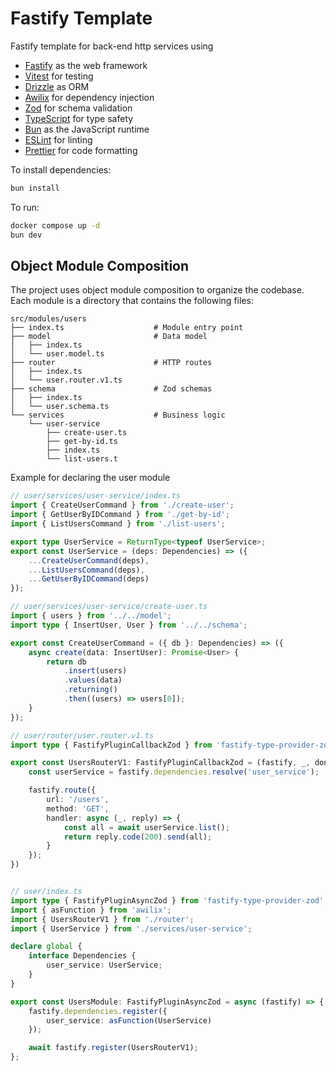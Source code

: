 # Fastify Template

Fastify template for back-end http services using

-   [Fastify](https://www.fastify.io/) as the web framework
-   [Vitest](https://vitest.dev/) for testing
-   [Drizzle](https://drizzle.dev/) as ORM
-   [Awilix](https://github.com/jeffijoe/awilix) for dependency injection
-   [Zod](https://zod.dev/) for schema validation
-   [TypeScript](https://www.typescriptlang.org/) for type safety
-   [Bun](https://bun.sh) as the JavaScript runtime
-   [ESLint](https://eslint.org/) for linting
-   [Prettier](https://prettier.io/) for code formatting

To install dependencies:

```bash
bun install
```

To run:

```bash
docker compose up -d
bun dev
```

## Object Module Composition

The project uses object module composition to organize the codebase. Each module is a directory that contains the following files:

```
src/modules/users
├── index.ts                    # Module entry point
├── model                       # Data model
│   ├── index.ts
│   └── user.model.ts
├── router                      # HTTP routes
│   ├── index.ts
│   └── user.router.v1.ts
├── schema                      # Zod schemas
│   ├── index.ts
│   └── user.schema.ts
└── services                    # Business logic
    └── user-service
        ├── create-user.ts
        ├── get-by-id.ts
        ├── index.ts
        └── list-users.t
```

Example for declaring the user module

```typescript
// user/services/user-service/index.ts
import { CreateUserCommand } from './create-user';
import { GetUserByIDCommand } from './get-by-id';
import { ListUsersCommand } from './list-users';

export type UserService = ReturnType<typeof UserService>;
export const UserService = (deps: Dependencies) => ({
    ...CreateUserCommand(deps),
    ...ListUsersCommand(deps),
    ...GetUserByIDCommand(deps)
});

// user/services/user-service/create-user.ts
import { users } from '../../model';
import type { InsertUser, User } from '../../schema';

export const CreateUserCommand = ({ db }: Dependencies) => ({
    async create(data: InsertUser): Promise<User> {
        return db
            .insert(users)
            .values(data)
            .returning()
            .then((users) => users[0]);
    }
});

// user/router/user.router.v1.ts
import type { FastifyPluginCallbackZod } from 'fastify-type-provider-zod';

export const UsersRouterV1: FastifyPluginCallbackZod = (fastify, _, done) => {
    const userService = fastify.dependencies.resolve('user_service');

    fastify.route({
        url: '/users',
        method: 'GET',
        handler: async (_, reply) => {
            const all = await userService.list();
            return reply.code(200).send(all);
        }
    });
})


// user/index.ts
import type { FastifyPluginAsyncZod } from 'fastify-type-provider-zod';
import { asFunction } from 'awilix';
import { UsersRouterV1 } from './router';
import { UserService } from './services/user-service';

declare global {
    interface Dependencies {
        user_service: UserService;
    }
}

export const UsersModule: FastifyPluginAsyncZod = async (fastify) => {
    fastify.dependencies.register({
        user_service: asFunction(UserService)
    });

    await fastify.register(UsersRouterV1);
};

```
